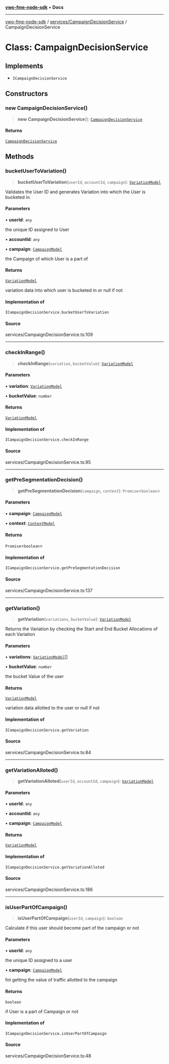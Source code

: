 [**vwo-fme-node-sdk**](../../../README.md) • **Docs**

---

[vwo-fme-node-sdk](../../../modules.md) / [services/CampaignDecisionService](../README.md) / CampaignDecisionService

# Class: CampaignDecisionService

## Implements

- `ICampaignDecisionService`

## Constructors

### new CampaignDecisionService()

> **new CampaignDecisionService**(): [`CampaignDecisionService`](CampaignDecisionService.md)

#### Returns

[`CampaignDecisionService`](CampaignDecisionService.md)

## Methods

### bucketUserToVariation()

> **bucketUserToVariation**(`userId`, `accountId`, `campaign`): [`VariationModel`](../../../models/campaign/VariationModel/classes/VariationModel.md)

Validates the User ID and generates Variation into which the User is bucketed in.

#### Parameters

• **userId**: `any`

the unique ID assigned to User

• **accountId**: `any`

• **campaign**: [`CampaignModel`](../../../models/campaign/CampaignModel/classes/CampaignModel.md)

the Campaign of which User is a part of

#### Returns

[`VariationModel`](../../../models/campaign/VariationModel/classes/VariationModel.md)

variation data into which user is bucketed in or null if not

#### Implementation of

`ICampaignDecisionService.bucketUserToVariation`

#### Source

services/CampaignDecisionService.ts:109

---

### checkInRange()

> **checkInRange**(`variation`, `bucketValue`): [`VariationModel`](../../../models/campaign/VariationModel/classes/VariationModel.md)

#### Parameters

• **variation**: [`VariationModel`](../../../models/campaign/VariationModel/classes/VariationModel.md)

• **bucketValue**: `number`

#### Returns

[`VariationModel`](../../../models/campaign/VariationModel/classes/VariationModel.md)

#### Implementation of

`ICampaignDecisionService.checkInRange`

#### Source

services/CampaignDecisionService.ts:95

---

### getPreSegmentationDecision()

> **getPreSegmentationDecision**(`campaign`, `context`): `Promise`\<`boolean`\>

#### Parameters

• **campaign**: [`CampaignModel`](../../../models/campaign/CampaignModel/classes/CampaignModel.md)

• **context**: [`ContextModel`](../../../models/user/ContextModel/classes/ContextModel.md)

#### Returns

`Promise`\<`boolean`\>

#### Implementation of

`ICampaignDecisionService.getPreSegmentationDecision`

#### Source

services/CampaignDecisionService.ts:137

---

### getVariation()

> **getVariation**(`variations`, `bucketValue`): [`VariationModel`](../../../models/campaign/VariationModel/classes/VariationModel.md)

Returns the Variation by checking the Start and End Bucket Allocations of each Variation

#### Parameters

• **variations**: [`VariationModel`](../../../models/campaign/VariationModel/classes/VariationModel.md)[]

• **bucketValue**: `number`

the bucket Value of the user

#### Returns

[`VariationModel`](../../../models/campaign/VariationModel/classes/VariationModel.md)

variation data allotted to the user or null if not

#### Implementation of

`ICampaignDecisionService.getVariation`

#### Source

services/CampaignDecisionService.ts:84

---

### getVariationAlloted()

> **getVariationAlloted**(`userId`, `accountId`, `campaign`): [`VariationModel`](../../../models/campaign/VariationModel/classes/VariationModel.md)

#### Parameters

• **userId**: `any`

• **accountId**: `any`

• **campaign**: [`CampaignModel`](../../../models/campaign/CampaignModel/classes/CampaignModel.md)

#### Returns

[`VariationModel`](../../../models/campaign/VariationModel/classes/VariationModel.md)

#### Implementation of

`ICampaignDecisionService.getVariationAlloted`

#### Source

services/CampaignDecisionService.ts:186

---

### isUserPartOfCampaign()

> **isUserPartOfCampaign**(`userId`, `campaign`): `boolean`

Calculate if this user should become part of the campaign or not

#### Parameters

• **userId**: `any`

the unique ID assigned to a user

• **campaign**: [`CampaignModel`](../../../models/campaign/CampaignModel/classes/CampaignModel.md)

fot getting the value of traffic allotted to the campaign

#### Returns

`boolean`

if User is a part of Campaign or not

#### Implementation of

`ICampaignDecisionService.isUserPartOfCampaign`

#### Source

services/CampaignDecisionService.ts:48
